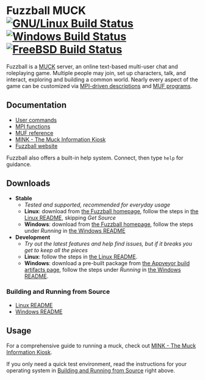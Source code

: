 Fuzzball MUCK [![GNU/Linux Build Status](https://travis-ci.org/fuzzball-muck/fuzzball.svg?branch=master)](https://travis-ci.org/fuzzball-muck/fuzzball) [![Windows Build Status](https://ci.appveyor.com/api/projects/status/ktwrfcsjbv4xt3op/branch/master?svg=true)](https://ci.appveyor.com/project/fuzzball-muck/fuzzball/branch/master) [![FreeBSD Build Status](https://api.cirrus-ci.com/github/fuzzball-muck/fuzzball.svg)](https://cirrus-ci.com/github/fuzzball-muck/fuzzball)
===============

Fuzzball is a [MUCK][wiki-muck] server, an online text-based multi-user chat and roleplaying game.  Multiple people may join, set up characters, talk, and interact, exploring and building a common world.  Nearly every aspect of the game can be customized via [MPI-driven descriptions][help-mpi] and [MUF programs][help-muf].

## Documentation

* [User commands](https://www.fuzzball.org/docs/muckhelp.html)
* [MPI functions][help-mpi]
* [MUF reference][help-muf]
* [MINK - The Muck Information Kiosk][help-mink]
* [Fuzzball website][web-home]

Fuzzball also offers a built-in help system.  Connect, then type ```help``` for guidance.

## Downloads
* **Stable**
  * *Tested and supported, recommended for everyday usage*
  * **Linux**: download from [the Fuzzball homepage][web-home], follow the steps in [the Linux README][docs-buildsrc-lin], skipping *Get Source*
  * **Windows**: download from [the Fuzzball homepage][web-home], follow the steps under *Running* in [the Windows README](README_WINDOWS.md#running)
* **Development**
  * *Try out the latest features and help find issues, but if it breaks you get to keep all the pieces*
  * **Linux**: follow the steps in [the Linux README][docs-buildsrc-lin].
  * **Windows**: download a pre-built package from [the Appveyor build artifacts page](https://ci.appveyor.com/project/fuzzball-muck/fuzzball/branch/master/artifacts), follow the steps under *Running* in [the Windows README](README_WINDOWS.md#running).

### Building and Running from Source
* [Linux README][docs-buildsrc-lin]
* [Windows README](README_WINDOWS.md#building)

## Usage

For a comprehensive guide to running a muck, check out [MINK - The Muck Information Kiosk][help-mink].

If you only need a quick test environment, read the instructions for your operating system in [Building and Running from Source][docs-buildsrc] right above.

[docs-buildsrc]: #building-and-running-from-source
[docs-buildsrc-lin]: README_LINUX.md#building
[help-mpi]: https://www.fuzzball.org/docs/mpihelp.html
[help-muf]: https://www.fuzzball.org/docs/mufman.html
[help-mink]: http://www.rdwarf.com/users/mink/muckman/
[web-home]: https://www.fuzzball.org
[wiki-muck]: https://en.wikipedia.org/wiki/MUCK
